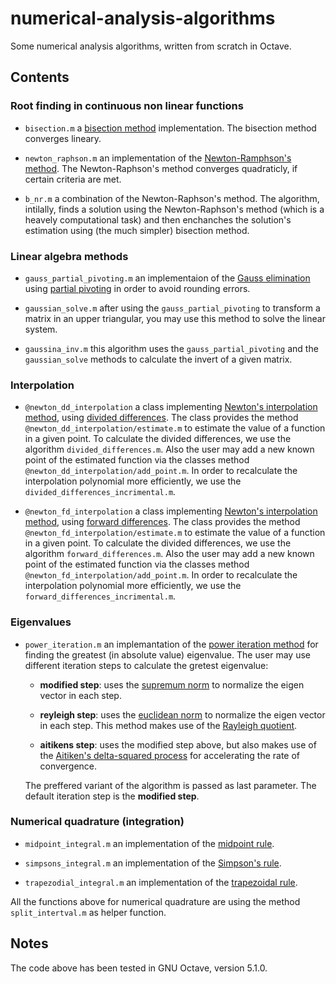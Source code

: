 # numerical-analysis-algorithms

Some numerical analysis algorithms, written from scratch in Octave.

## Contents

### Root finding in continuous non linear functions

* `bisection.m`  a [bisection method](https://en.wikipedia.org/wiki/Bisection_method) implementation. The bisection method converges lineary.

* `newton_raphson.m` an implementation of the [Newton-Ramphson's method](https://en.wikipedia.org/wiki/Newton%27s_method). The Newton-Raphson's method converges quadraticly, if certain criteria are met.

* `b_nr.m`  a combination of the Newton-Raphson's method. The algorithm, intilally, finds a solution using the Newton-Raphson's method (which is a heavely computational task) and then enchanches the solution's estimation using (the much simpler) bisection method.

### Linear algebra methods

* `gauss_partial_pivoting.m` an implementaion of the [Gauss elimination]( https://en.wikipedia.org/wiki/Gaussian_elimination) using [partial pivoting](https://web.mit.edu/10.001/Web/Course_Notes/GaussElimPivoting.html) in order to avoid rounding errors. 

* `gaussian_solve.m` after using the `gauss_partial_pivoting`  to transform a matrix in an upper triangular, you may use this method to solve the linear system.

* `gaussina_inv.m` this algorithm uses the `gauss_partial_pivoting`  and the `gaussian_solve` methods to calculate the invert of a given matrix.

### Ιnterpolation

* `@newton_dd_interpolation` a class implementing [Newton's interpolation method](https://en.wikipedia.org/wiki/Newton_polynomial), using [divided differences](https://en.wikipedia.org/wiki/Finite_difference). The class provides the method `@newton_dd_interpolation/estimate.m` to estimate the value of a function in a given point. To calculate the divided differences, we use the algorithm `divided_differences.m`.  Also the user may add a new known point of the estimated function via the classes method `@newton_dd_interpolation/add_point.m`. In order to recalculate the interpolation polynomial more efficiently, we use the `divided_differences_incrimental.m`.

* `@newton_fd_interpolation` a class implementing [Newton's interpolation method](https://en.wikipedia.org/wiki/Newton_polynomial), using [forward differences](https://en.wikipedia.org/wiki/Finite_difference). The class provides the method `@newton_fd_interpolation/estimate.m` to estimate the value of a function in a given point. To calculate the divided differences, we use the algorithm `forward_differences.m`. Also the user may add a new known point of the estimated function via the classes method `@newton_fd_interpolation/add_point.m`. In order to recalculate the interpolation polynomial more efficiently, we use the `forward_differences_incrimental.m`.

### Eigenvalues

* `power_iteration.m`  an implemantation of the [power iteration method](https://en.wikipedia.org/wiki/Power_iteration) for finding the greatest (in absolute value) eigenvalue.  The user may use different iteration steps to calculate the gretest eigenvalue:
  
  * **modified step**: uses the [supremum norm](https://en.wikipedia.org/wiki/Norm_(mathematics)#Maximum_norm_(special_case_of:_infinity_norm,_uniform_norm,_or_supremum_norm)) to normalize the eigen vector in each step.
  
  * **reyleigh step**: uses the [euclidean norm](https://en.wikipedia.org/wiki/Norm_(mathematics)#Euclidean_norm) to normalize the eigen vector in each step. This method makes use of the [Rayleigh quotient](https://en.wikipedia.org/wiki/Rayleigh_quotient).
  
  * **aitikens step**: uses the modified step above, but also makes use of the [Aitiken's delta-squared process](https://en.wikipedia.org/wiki/Aitken%27s_delta-squared_process) for accelerating the rate of convergence.
  
  The preffered variant of the algorithm is passed as last parameter. The default iteration step is the **modified step**.

### Numerical quadrature (integration)

* `midpoint_integral.m` an implementation of the [midpoint rule](https://en.wikipedia.org/wiki/Riemann_sum#Midpoint_rule).

* `simpsons_integral.m`  an implementation of the [Simpson's rule](https://en.wikipedia.org/wiki/Simpson%27s_rule).

* `trapezodial_integral.m` an implementation of the [trapezoidal rule](https://en.wikipedia.org/wiki/Trapezoidal_rule).

All the functions above for numerical quadrature are using the method `split_intertval.m` as helper function.

## Notes

The code above has been tested in GNU Octave, version 5.1.0.
